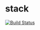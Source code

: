 # stack
[![Build Status](https://travis-ci.org/assassin3012/stack.svg?branch=master)](https://travis-ci.org/assassin3012/stack)
